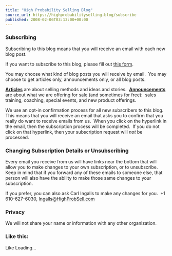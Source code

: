```yaml
---
title: "High Probability Selling Blog"
source_url: https://highprobabilityselling.blog/subscribe
published: 2008-02-06T03:13:00+00:00
---
```

### Subscribing


Subscribing to this blog means that you will receive an email with each new blog post. 


If you want to subscribe to this blog, please fill out [this form](https://forms.aweber.com/form/71/1363526871.htm). 


You may choose what kind of blog posts you will receive by email.  You may choose to get articles only, announcements only, or all blog posts.  


[**Articles**](https://highprobabilityselling.blog/category/blog/articles/) are about selling methods and ideas and stories.  [**Announcements**](https://highprobabilityselling.blog/category/blog/announcements/) are about what we are offering for sale (and sometimes for free):  sales training, coaching, special events, and new product offerings. 


We use an opt\-in confirmation process for all new subscribers to this blog.  This means that you will receive an email that asks you to confirm that you really do want to receive emails from us.  When you click on the hyperlink in the email, then the subscription process will be completed.  If you do not click on that hyperlink, then your subscription request will *not* be processed.


### Changing Subscription Details or Unsubscribing


Every email you receive from us will have links near the bottom that will allow you to make changes to your own subscription, or to unsubscribe.  Keep in mind that if you forward any of these emails to someone else, that person will also have the ability to make those same changes to your subscription. 


If you prefer, you can also ask Carl Ingalls to make any changes for you.  \+1 610\-627\-6030, [Ingalls@HighProbSell.com](mailto:Ingalls@HighProbSell.com)


### **Privacy**


We will not share your name or information with any other organization.



### Like this:

Like Loading...
